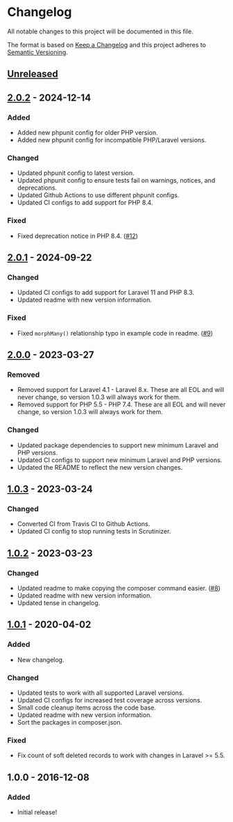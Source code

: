 # Changelog
All notable changes to this project will be documented in this file.

The format is based on [Keep a Changelog](https://keepachangelog.com/en/1.0.0/)
and this project adheres to [Semantic Versioning](https://semver.org/spec/v2.0.0.html).

## [Unreleased]

## [2.0.2] - 2024-12-14
### Added
- Added new phpunit config for older PHP version.
- Added new phpunit config for incompatible PHP/Laravel versions.

### Changed
- Updated phpunit config to latest version.
- Updated phpunit config to ensure tests fail on warnings, notices, and deprecations.
- Updated Github Actions to use different phpunit configs.
- Updated CI configs to add support for PHP 8.4.

### Fixed
- Fixed deprecation notice in PHP 8.4. ([#12](https://github.com/shiftonelabs/laravel-cascade-deletes/pull/12))

## [2.0.1] - 2024-09-22
### Changed
- Updated CI configs to add support for Laravel 11 and PHP 8.3.
- Updated readme with new version information.

### Fixed
- Fixed `morphMany()` relationship typo in example code in readme. ([#9](https://github.com/shiftonelabs/laravel-cascade-deletes/pull/9))

## [2.0.0] - 2023-03-27
### Removed
- Removed support for Laravel 4.1 - Laravel 8.x. These are all EOL and will never change, so version 1.0.3 will always work for them.
- Removed support for PHP 5.5 - PHP 7.4. These are all EOL and will never change, so version 1.0.3 will always work for them.

### Changed
- Updated package dependencies to support new minimum Laravel and PHP versions.
- Updated CI configs to support new minimum Laravel and PHP versions.
- Updated the README to reflect the new version changes.

## [1.0.3] - 2023-03-24
### Changed
- Converted CI from Travis CI to Github Actions.
- Updated CI config to stop running tests in Scrutinizer.

## [1.0.2] - 2023-03-23
### Changed
- Updated readme to make copying the composer command easier. ([#8](https://github.com/shiftonelabs/laravel-cascade-deletes/pull/8))
- Updated readme with new version information.
- Updated tense in changelog.

## [1.0.1] - 2020-04-02
### Added
- New changelog.

### Changed
- Updated tests to work with all supported Laravel versions.
- Updated CI configs for increased test coverage across versions.
- Small code cleanup items across the code base.
- Updated readme with new version information.
- Sort the packages in composer.json.

### Fixed
- Fix count of soft deleted records to work with changes in Laravel >= 5.5.

## 1.0.0 - 2016-12-08
### Added
- Initial release!

[Unreleased]: https://github.com/shiftonelabs/laravel-cascade-deletes/compare/2.0.2...HEAD
[2.0.2]: https://github.com/shiftonelabs/laravel-cascade-deletes/compare/2.0.1...2.0.2
[2.0.1]: https://github.com/shiftonelabs/laravel-cascade-deletes/compare/2.0.0...2.0.1
[2.0.0]: https://github.com/shiftonelabs/laravel-cascade-deletes/compare/1.0.3...2.0.0
[1.0.3]: https://github.com/shiftonelabs/laravel-cascade-deletes/compare/1.0.2...1.0.3
[1.0.2]: https://github.com/shiftonelabs/laravel-cascade-deletes/compare/1.0.1...1.0.2
[1.0.1]: https://github.com/shiftonelabs/laravel-cascade-deletes/compare/1.0.0...1.0.1
